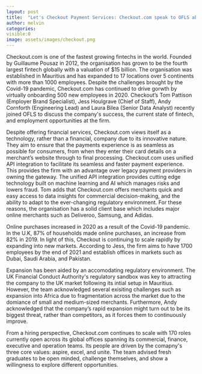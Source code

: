 ```yaml
---
layout: post
title:  "Let's Checkout Payment Services: Checkout.com speak to OFLS about innovating the payments industry"
author: melvin
categories: 
visible:0
image: assets/images/checkout.png
---
```

Checkout.com is one of the fastest growing fintechs in the world. Founded by Guillaume Pousaz in 2012, the organisation has grown to be the fourth largest fintech globally with  a valuation of $15 billion. The organisation was established in Mauritius and has expanded to 17 locations over 5 continents with more than 1000 employees. Despite the challenges brought by the Covid-19 pandemic, Checkout.com has continued to drive gorwth by virtually onboarding 500 new employees in 2020. Checkout’s Tom Pattison (Employer Brand Specialist), Jess Houlgrave (Chief of Staff), Andy Cornforth (Engineering Lead) and Laura Bilea (Senior Data Analyst) recently joined OFLS to discuss the company's success, the current state of fintech, and employment opportunities at the firm. 

Despite offering financial services, Checkout.com views itself as a technology, rather than a financial, company due to its innovative nature. They aim to ensure that the payments experience is as seamless as possible for consumers, from when they enter their card details on a merchant’s website through to final processing. Checkout.com uses unified API integration to facilitate its seamless and faster payment experience. This provides the firm with an advantage over legacy payment providers in owning the gateway. The unified API integration provides cutting edge technology built on machine learning and AI which manages risks and lowers fraud. Tom adds that Checkout.com offers merchants quick and easy access to data insights for commercial decision-making, and the ability to adapt to the ever-changing regulatory environment. For these reasons, the organisation has a solid client base which includes major online merchants such as Deliveroo, Samsung, and Adidas.  

Online purchases increased in 2020 as a result of the Covid-19 pandemic. In the U.K, 87% of households made online purchases, an increase from 82% in 2019. In light of this, Checkout is continuing to scale rapidly by expanding into new markets. According to Jess, the firm aims to have 1700 employees by the end of 2021 and establish offices in markets such as Dubai, Saudi Arabia, and Pakistan. 

Expansion has been aided by an accomodating regulatory environment. The UK Financial Conduct Authority's regulatory sandbox was key to attracting the company to the UK market following its intial setup in Mauritius. However, the team acknowledged several exisiting challenges such as expansion into Africa due to fragmentation across the market due to the domiance of small and medium-sized merchants. Furthermore, Andy acknowledged that the company’s rapid expansion might turn out to be its biggest threat, rather than competitors, as it forces them to continuously improve.

From a hiring perspective, Checkout.com continues to scale with 170 roles currently open across its global offices spanning its commercial, finance, executive and operation teams. Its people are driven by the comapny's three core values: aspire, excel, and unite. The team advised fresh graduates to be open minded, challenge themselves, and show a willingness to explore different opportunities.
